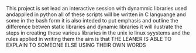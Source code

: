 This project is set lead an interactive session with  dynammic libraries used andapplied in python
all of these scripts will be written in C languange and some in the bash form
it is also inteded to put emphasis and outline the difference betwen static libraries and dynamic libraries
it will ilustrate the steps in creating these various libraries in the unix ie linux syystems  and the rules applied in writing them
the aim is that THE LEANER IS ABLE TO EXPLAIN TO SOMEONE ELSE USING THEIR OWN WORDS
